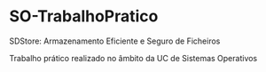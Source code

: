 # SO-TrabalhoPratico

SDStore: Armazenamento Eficiente e Seguro de Ficheiros

Trabalho prático realizado no âmbito da UC de Sistemas Operativos